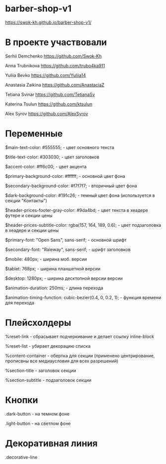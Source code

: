 # barber-shop-v1

https://swok-kh.github.io/barber-shop-v1/

# В проекте участвовали

Serhii Demchenko https://github.com/Swok-Kh

Anna Trubnikova https://github.com/trubo4ka911

Yuliia Bevko https://github.com/Yuliia14

Anastasia Zaikina https://github.com/AnastaciaZ

Tetiana Svinar https://github.com/TetianaSv

Katerina Tsulun https://github.com/ktsulun

Alex Syrov https://github.com/AlexSyrov

# Переменные

\$main-text-color: #555555; - цвет основного текста

\$title-text-color: #303030; - цвет заголовков

\$accent-color: #ff6c00; - цвет акцента

\$primary-background-color: #ffffff; - основной цвет фона

\$secondary-background-color: #f7f7f7; - вторичный цвет фона

\$dark-background-color: #191c26; - темный цвет фона (используется в секции "Контакты")

\$header-prices-footer-gray-color: #9da4bd; - цвет текста в хеадере футере и секции цены

\$header-prices-subtitle-color: rgba(157, 164, 189, 0.6); - цвет подзаголовка в хеадере и секции цены

\$primary-font: "Open Sans", sans-serif; - основной шрифт

\$secondary-font: "Raleway", sans-serif; - шрифт заголовков

\$mobile: 480px; - ширина моб. версии

\$tablet: 768px; - ширина планшетной версии

\$desktop: 1280px; - ширина десктопной версии версии

\$animation-duration: 250ms; - длина перехода

\$animation-timing-function: cubic-bezier(0.4, 0, 0.2, 1); - функция времени для перехода

# Плейсхолдеры

%reset-link - сбрасывает подчеркивание и делает ссылку inline-block

%reset-list - убирает декорацию списка

%content-container - обертка для секции (применено центрирование, прописвны все медиаусловия для всех разрешений)

%section-title - заголовок секции

%section-subtitle - подзаголовок секции

# Кнопки

.dark-button - на темном фоне

.light-button - на светлом фоне

# Декоративная линия

.decorative-line
